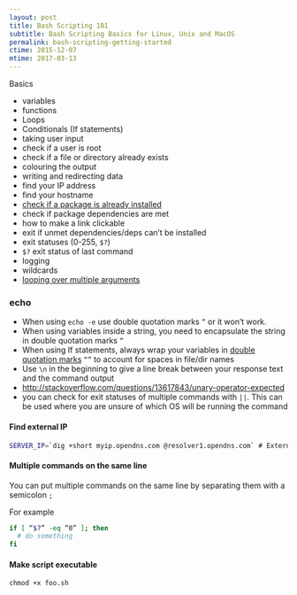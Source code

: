 ```yaml
---
layout: post
title: Bash Scripting 101
subtitle: Bash Scripting Basics for Linux, Unix and MacOS
permalink: bash-scripting-getting-started
ctime: 2015-12-07
mtime: 2017-03-13
---
```


Basics

- variables
- functions
- Loops
- Conditionals (If statements)
- taking user input
- check if a user is root
- check if a file or directory already exists
- colouring the output
- writing and redirecting data
- find your IP address
- find your hostname
- [check if a package is already installed](http://www.linuxquestions.org/questions/programming-9/shell-script-to-check-apache-installed-or-not-262115/)
- check if package dependencies are met
- how to make a link clickable
- exit if unmet dependencies/deps can’t be installed
- exit statuses (0-255, `$?`)
- `$?` exit status of last command
- logging
- wildcards
- [looping over multiple arguments](http://stackoverflow.com/questions/255898/how-to-iterate-over-arguments-in-a-bash-script)

### echo
- When using `echo -e` use double quotation marks `”` or it won’t work.
- When using variables inside a string, you need to encapsulate the string in double quotation marks `”`
- When using If statements, always wrap your variables in [double quotation marks](http://stackoverflow.com/a/67458/890814) `“”` to account for spaces in file/dir names 
- Use `\n` in the beginning to give a line break between your response text and the command output
- http://stackoverflow.com/questions/13617843/unary-operator-expected
- you can check for exit statuses of multiple commands with `||`. This can be used where you are unsure of which OS will be running the command

#### Find external IP

```bash
SERVER_IP=`dig +short myip.opendns.com @resolver1.opendns.com` # External IP of the server
```

#### Multiple commands on the same line
You can put multiple commands on the same line by separating them with a semicolon `;`

For example

```bash
if [ “$?” -eq “0” ]; then
  # do something
fi
```


#### Make script executable

    chmod +x foo.sh